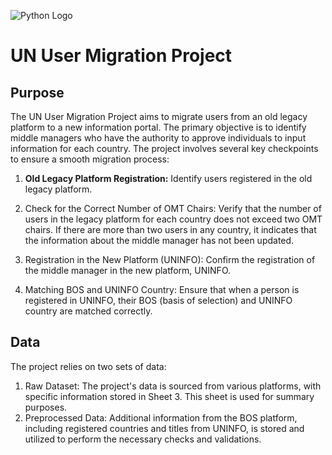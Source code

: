 ![Python Logo](https://www.python.org/static/img/python-logo.png)


# UN User Migration Project

## Purpose
The UN User Migration Project aims to migrate users from an old legacy platform to a new information portal. The primary objective is to identify middle managers who have the authority to approve individuals to input information for each country. The project involves several key checkpoints to ensure a smooth migration process:

1. **Old Legacy Platform Registration:** Identify users registered in the old legacy platform.

2. Check for the Correct Number of OMT Chairs: Verify that the number of users in the legacy platform for each country does not exceed two OMT chairs. If there are more than two users in any country, it indicates that the information about the middle manager has not been updated.

3. Registration in the New Platform (UNINFO): Confirm the registration of the middle manager in the new platform, UNINFO.

4. Matching BOS and UNINFO Country: Ensure that when a person is registered in UNINFO, their BOS (basis of selection) and UNINFO country are matched correctly.

## Data
The project relies on two sets of data:

1. Raw Dataset: The project's data is sourced from various platforms, with specific information stored in Sheet 3. This sheet is used for summary purposes.
2. Preprocessed Data: Additional information from the BOS platform, including registered countries and titles from UNINFO, is stored and utilized to perform the necessary checks and validations.
